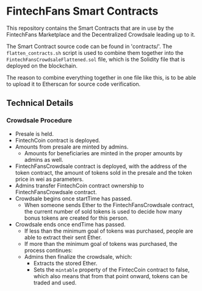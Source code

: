 # FintechFans Smart Contracts

This repository contains the Smart Contracts that are in use by the FintechFans Marketplace and the Decentralized Crowdsale leading up to it.

The Smart Contract source code can be found in 'contracts/'.
The `flatten_contracts.sh` script is used to combine them together into the `FintechFansCrowdsaleFlattened.sol` file, which is the Solidity file that is deployed on the blockchain.

The reason to combine everything together in one file like this, is to be able to upload it to Etherscan for source code verification.



## Technical Details



### Crowdsale Procedure

- Presale is held.
- FintechCoin contract is deployed.
- Amounts from presale are minted by admins.
  - Amounts for beneficiaries are minted in the proper amounts by admins as well.
- FintechFansCrowdsale contract is deployed, with the address of the token contract, the amount of tokens sold in the presale and the token price in wei as parameters.
- Admins transfer FintechCoin contract ownership to FintechFansCrowdsale contract.
- Crowdsale begins once startTime has passed.
  - When someone sends Ether to the FintechFansCrowdsale contract, the current number of sold tokens is used to decide how many bonus tokens are created for this person.
- Crowdsale ends once endTime has passed.
  - If less than the minimum goal of tokens was purchased, people are able to extract their sent Ether.
  - If more than the minimum goal of tokens was purchased, the process continues:
  - Admins then finalize the crowdsale, which: 
    - Extracts the stored Ether.
    - Sets the `mintable` property of the FintecCoin contract to false, which also means that from that point onward, tokens can be traded and used.
